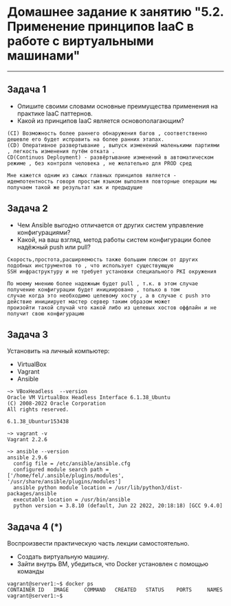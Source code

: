 
# Домашнее задание к занятию "5.2. Применение принципов IaaC в работе с виртуальными машинами"

---

## Задача 1

- Опишите своими словами основные преимущества применения на практике IaaC паттернов.
- Какой из принципов IaaC является основополагающим?

```
(CI) Возможность более раннего обнаружения багов , соответственно дешевле его будет исправить на более ранних этапах.
(CD) Оперативное развертывание , выпуск изменений маленькими партиями , легкость изменения путём отката .
CD(Continuos Deployment) - развёртывание изменений в автоматическом режиме , без контроля человека , не желательно для PROD сред
```
```
Мне кажется одним из самых главных принципов является - идемпотентность говоря простым языком выполняя повторные операции мы 
получаем такой же результат как и предыдущие 
```

## Задача 2

- Чем Ansible выгодно отличается от других систем управление конфигурациями?
- Какой, на ваш взгляд, метод работы систем конфигурации более надёжный push или pull?
````
Скорость,простота,расширяемость также большим плюсом от других подобных инструментов то , что использует существующую 
SSH инфраструктуру и не требует установки специального PKI окружения
````
````
По моему мнению более надежным будет pull , т.к. в этом случае получение конфигурации будет инициировано , только в том
случае когда это необходимо целевому хосту , а в случае с push это действие инициирует мастер сервер таким образом может
произойти такой случай что какой либо из целевых хостов оффлайн и не получит свою конфигурацию
````


## Задача 3

Установить на личный компьютер:

- VirtualBox
- Vagrant
- Ansible

```
~> VBoxHeadless  --version
Oracle VM VirtualBox Headless Interface 6.1.38_Ubuntu
(C) 2008-2022 Oracle Corporation
All rights reserved.

6.1.38_Ubuntur153438

~> vagrant -v
Vagrant 2.2.6

~> ansible --version
ansible 2.9.6
  config file = /etc/ansible/ansible.cfg
  configured module search path = ['/home/fel/.ansible/plugins/modules', '/usr/share/ansible/plugins/modules']
  ansible python module location = /usr/lib/python3/dist-packages/ansible
  executable location = /usr/bin/ansible
  python version = 3.8.10 (default, Jun 22 2022, 20:18:18) [GCC 9.4.0]

```

## Задача 4 (*)

Воспроизвести практическую часть лекции самостоятельно.

- Создать виртуальную машину.
- Зайти внутрь ВМ, убедиться, что Docker установлен с помощью команды
```
vagrant@server1:~$ docker ps
CONTAINER ID   IMAGE     COMMAND   CREATED   STATUS    PORTS     NAMES
vagrant@server1:~$

```
